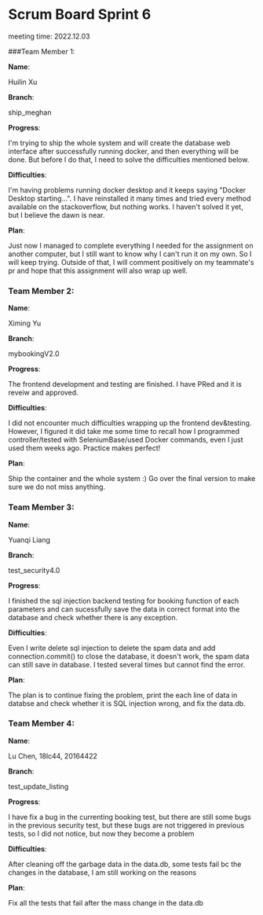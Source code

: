 # Scrum Board Sprint 6

meeting time: 2022.12.03

###Team Member 1:

**Name**:

Huilin Xu

**Branch**:

ship_meghan

**Progress**:

I'm trying to ship the whole system and will create the database web interface after successfully running docker, and then everything will be done. But before I do that, I need to solve the difficulties mentioned below.

**Difficulties**:

I'm having problems running docker desktop and it keeps saying "Docker Desktop starting...". I have reinstalled it many times and tried every method available on the stackoverflow, but nothing works. I haven't solved it yet, but I believe the dawn is near.

**Plan**:

Just now I managed to complete everything I needed for the assignment on another computer, but I still want to know why I can't run it on my own. So I will keep trying. Outside of that, I will comment positively on my teammate's pr and hope that this assignment will also wrap up well.

### Team Member 2:

**Name**:

Ximing Yu

**Branch**:

mybookingV2.0

**Progress**:

The frontend development and testing are finished. I have PRed and it is reveiw and approved.

**Difficulties**:

I did not encounter much difficulties wrapping up the frontend dev&testing. However, I figured it did take me some time to recall how I programmed controller/tested with SeleniumBase/used Docker commands, even I just used them weeks ago. Practice makes perfect!

**Plan**:

Ship the container and the whole system :) Go over the final version to make sure we do not miss anything.

### Team Member 3:

**Name**:

Yuanqi Liang

**Branch**:

test_security4.0

**Progress**:

I finished the sql injection backend testing for booking function of each parameters and can sucessfully save the data in correct format into the database and check whether there is any exception.

**Difficulties**:

Even I write delete sql injection to delete the spam data and add connection.commit() to close the database, it doesn't work, the spam data can still save in database. I tested several times but cannot find the error.

**Plan**:

The plan is to continue fixing the problem, print the each line of data in databse and check whether it is SQL injection wrong, and fix the data.db.

### Team Member 4:

**Name**:

Lu Chen, 18lc44, 20164422

**Branch**:

test_update_listing

**Progress**:

I have fix a bug in the currenting booking test, but there are still some bugs in the previous security test, but these bugs are not triggered in previous tests, so I did not notice, but now they become a problem

**Difficulties**:

After cleaning off the garbage data in the data.db, some tests fail bc the changes in the database, I am still working on the reasons

**Plan**:

Fix all the tests that fail after the mass change in the data.db
